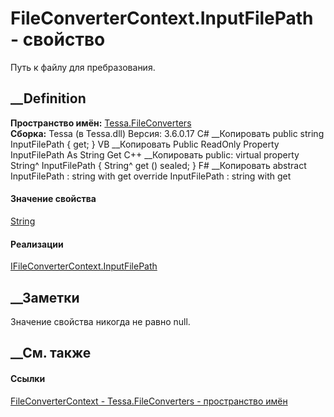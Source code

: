 # FileConverterContext.InputFilePath - свойство
Путь к файлу для пребразования.
##  __Definition
 **Пространство имён:** [Tessa.FileConverters](N_Tessa_FileConverters.htm)  
 **Сборка:** Tessa (в Tessa.dll) Версия: 3.6.0.17
C# __Копировать
     public string InputFilePath { get; }
VB __Копировать
     Public ReadOnly Property InputFilePath As String
    	Get
C++ __Копировать
     public:
    virtual property String^ InputFilePath {
    	String^ get () sealed;
    }
F# __Копировать
     abstract InputFilePath : string with get
    override InputFilePath : string with get
#### Значение свойства
[String](https://learn.microsoft.com/dotnet/api/system.string)
#### Реализации
[IFileConverterContext.InputFilePath](P_Tessa_FileConverters_IFileConverterContext_InputFilePath.htm)  
##  __Заметки
Значение свойства никогда не равно null.
## __См. также
#### Ссылки
[FileConverterContext - ](T_Tessa_FileConverters_FileConverterContext.htm)
[Tessa.FileConverters - пространство имён](N_Tessa_FileConverters.htm)
